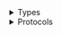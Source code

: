 <details>
<summary>Types</summary>

  - [AnyPipelineEntryPoint](./AnyPipelineEntryPoint)
  - [BuildGASTTreeEntryPoint](./BuildGASTTreeEntryPoint)
  - [BuildGASTTreeEntryPoint.Config](./BuildGASTTreeEntryPoint.Config)
  - [BuildGastTreeParseDependenciesSatage](./BuildGastTreeParseDependenciesSatage)
  - [BuldGASTTreeFactory](./BuldGASTTreeFactory)
  - [InitCodeGenerationStage](./InitCodeGenerationStage)
  - [ServiceGenerationStage](./ServiceGenerationStage)
  - [TreeParserStage](./TreeParserStage)

</details>

<details>
<summary>Protocols</summary>

  - [PipelineEntryPoint](./PipelineEntryPoint)

</details>
